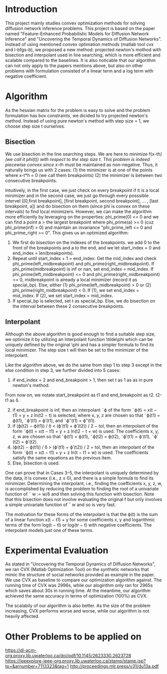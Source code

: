 # Introduction
This project mainly studies convex optimization methods for solving diffusion network inference problems. This project is based on the paper named  "Feature-Enhanced Probabilistic Models for Diffusion Network Inference" and "Uncovering the Temporal Dynamics of Diffusion Networks". Instead of using mentioned convex optimation methods (matlab tool cvx and l-bfgs-b), we proposed a new method: projected newton's mothod with bisection and interpolant used in line searching, which is more efficient and scalable compared to the baselines. It is also noticable that our algorithm can not only apply to the papers mentions above, but also on other problems with formulation consisted of a linear term and a log term with negative coefficient.

# Algorithm
As the hessian matrix for the problem is easy to solve and the problem formulation has box constraints, we dicided to try projected newton's method. Instead of using pure newton's method with step size = 1, we choose step size t ourselves.

## Bisection
We use bisection in the line searching steps. We are here to minimize f(x-t*h) (we call it phi(t)) with respect to the step size t. This problem is indeed piecewise convex since x-t*h must be maintained as non-negative. Thus, it naturally brings us with 2 cases: (1) the minimizer is at one of the points where x-t*h = 0 (we call them breakpoints) (2) the minimizer is between two consecutive breakpoints. 

Intuitively, in the first case, we just check on every breakpoint if it is a local minimizer and in the second case, we just go through every posssible intervel ([0,first breakpoint], [first breakpoint, second breakpoint], ... , [last breakpoint, a]) and do bisection on them (since phi is convex on these intervals) to find local minimizers. However, we can make the algorithm more efficiently by leveraging on the properties: phi_prime(0) <= 0 and we can find a point a > the largest breakpoint where phi_prime(a) >= 0 (cuz phi_prime(inf) > 0) and maintain an invariance "phi_prime_left <= 0 and phi_prime_right >= 0". This gives us an optimized algorithm:

1. We first do bisection on the indexes of the breakpoints. we add 0 to the front of the breakpoints and a to the end, and we let start_index = 0 and end_index = len(breakpoints). 
2. Repeat until start_index + 1 = end_index:
   Get the mid_index and check phi_prime(left_midbreakpoint) and phi_prime(right_midbreakpoint).
   If phi_prime(midbreakpoint) is inf or nan, set end_index = mid_index.
   If phi_prime(left_midbreakpoint) <= 0 and phi_prime(right_midbreakpoint) >= 0, midbreakpoint is already a local minimizer (record it as special_bp).
   Else, either (1) phi_prime(left_midbreakpoint) > 0 or (2) phi_prime(right_midbreakpoint) < 0. If (1), we set end_index = mid_index. If (2), we set start_index = mid_index.
3.  If special_bp is selected, set t as special_bp. Else, we do bisection on the interval between these 2 consecutive breakpoints. 

## Interpolant
Although the above algorithm is good enough to find a suitable step size, we optimize it by utilizing an interpolant function \tilde\phi which can be uniquely defined by the original \phi and has a simpler formula to find its local minimizer. The step size t will then be set to the minimizer of the interpolant.

Like the algorithm above, we do the same from step 1 to step 3 except in the else condition in step 3, we further divided into 5 cases:

1. if end_index = 2 and end_breakpoint > 1, then set t as 1 as as in pure newton's method.

From now on, we notate start_breakpoint as t1 and end_breakpoint as t2. t2-t1 as δ.

2. if end_breakpoint is inf, then an interpolant ˜ϕ of the form ˜ϕ(t) = x(t − t1) + y + z ln(t2 − t) is selected, where x, y, z are chosen so that ˜ϕ(t1) = ϕ(t1), ˜ϕ′(t1) = ϕ′(t1), and ˜ϕ′′(t1) = ϕ′′(t1).
3. if (ϕ(t2) − ϕ(t1)) / δ < (ϕ′(t1) + ϕ′(t2)) / 2 − tol, then an interpolant of the form ˜ϕ(t) = x(t − t1) + y + z ln(t2 − t + w) is used. The coefficients x, y, z, w are chosen so that ˜ϕ(t1) = ϕ(t1), ˜ϕ(t2) = ϕ(t2), ˜ϕ′(t1) = ϕ′(t1), ˜ϕ′(t2) = ϕ′(t2).
4. (ϕ(t2) − ϕ(t1)) / δ > (ϕ′(t1) + ϕ′(t2)) / 2 + tol, then an interpolant of the form ˜ϕ(t) = x(t − t1) + y + z ln(t − t1 + w) is used. The coefficients satisfy the same equations as the previous item.
5. Else, bisection is used.

One can prove that in Cases 3–5, the interpolant is uniquely determined by the data, it is convex (i.e., z ≤ 0), and there is a simple formula to find its minimizer. Determining the interpolant, i.e., finding the coefficients x, y, z, w, is accomplished by reducing the problem to finding the root of a univariate function of ¯ w := w/δ and then solving this function with bisection. Note that this bisection does not involve evaluating the original f but only involves a simple univariate function of ¯ w and so is very fast.

The motivation for these forms of the interpolant is that the ϕ(t) is the sum of a linear function x(t − t1) + y for some coefficients x, y and logarithmic terms of the form log(t − tl) or log(tr − t) with negative coefficients. The interpolant models just one of these terms.


# Experimental Evaluation
As stated in "Uncovering the Temporal Dynamics of Diffusion Networks", we ran CVX (Matlab Optimization Tool) on the synthetic networks that mimic the structure of social networks provided as example in the paper. We use CVX as baseline to compare our optimization algorithm against. The running time of CVX was 2996s, while our alogirithm only ran for 2965s which saves about 30s in running time. At the meantime, our algorithm achieved the same accuracy in terms of optimization (100%) as CVX.

The scalabily of our algorithm is also better. As the size of the problem increasing, CVX performs worse and worse, while our algorithm is not heavily affected.

# Other Problems to be applied on
https://dl-acm-org.proxy.lib.uwaterloo.ca/doi/pdf/10.1145/2623330.2623728
https://ieeexplore-ieee-org.proxy.lib.uwaterloo.ca/stamp/stamp.jsp?tp=&arnumber=7113323&tag=1
http://proceedings.mlr.press/v31/du13a.pdf


